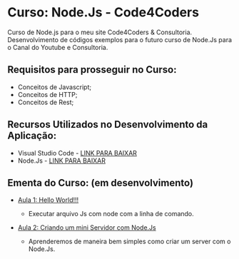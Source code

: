 # Curso: Node.Js - Code4Coders
 
Curso de Node.js para o meu site Code4Coders & Consultoria. Desenvolvimento de códigos exemplos para o futuro curso de Node.Js para o Canal do Youtube e Consultoria.

## Requisitos para prosseguir no Curso:

- Conceitos de Javascript;
- Conceitos de HTTP;
- Conceitos de Rest;

## Recursos Utilizados no Desenvolvimento da Aplicação:

- Visual Studio Code - [LINK PARA BAIXAR](https://code.visualstudio.com/)
- Node.Js - [LINK PARA BAIXAR](https://nodejs.org/en/)


## Ementa do Curso: (em desenvolvimento)

- [Aula 1: Hello World!!!](https://github.com/glaucia86/curso-node-code4coders/tree/master/Aula%20-%201) 
    * Executar arquivo Js com node com a linha de comando.

- [Aula 2: Criando um mini Servidor com Node.Js](https://github.com/glaucia86/curso-node-code4coders/tree/master/Aula%20-%202)
    * Aprenderemos de maneira bem simples como criar um server com o Node.Js.




